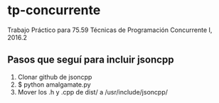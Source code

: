# tp-concurrente
Trabajo Práctico para 75.59 Técnicas de Programación Concurrente I, 2016.2


## Pasos que seguí para incluir jsoncpp
1. Clonar github de jsoncpp
2. $ python amalgamate.py
3. Mover los .h y .cpp de dist/ a /usr/include/jsoncpp/